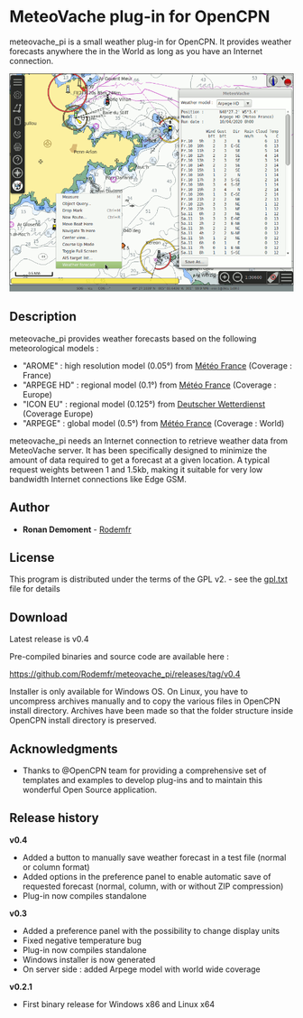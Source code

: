 # MeteoVache plug-in for OpenCPN

meteovache_pi is a small weather plug-in for OpenCPN. It provides weather forecasts anywhere the in the World as long as you have an Internet connection.

![Sample picture](files/meteovache_en_256.png)

## Description

meteovache_pi provides weather forecasts based on the following meteorological models :

- "AROME" : high resolution model (0.05°) from [Météo France](http://www.meteofrance.com) (Coverage : France)
- "ARPEGE HD" : regional model (0.1°) from [Météo France](http://www.meteofrance.com) (Coverage : Europe)
- "ICON EU" : regional model (0.125°) from [Deutscher Wetterdienst](https://www.dwd.de/EN) (Coverage Europe)
- "ARPEGE" : global model (0.5°) from [Météo France](http://www.meteofrance.com) (Coverage : World)

meteovache_pi needs an Internet connection to retrieve weather data from MeteoVache server. It has been specifically designed to minimize the amount of data required to get a forecast at a given location. A typical request weights between 1 and 1.5kb, making it suitable for very low bandwidth Internet connections like Edge GSM.

## Author

* **Ronan Demoment** - [Rodemfr](https://github.com/Rodemfr)

## License

This program is distributed under the terms of the GPL v2. - see the [gpl.txt](cmake/gpl.txt) file for details

## Download

Latest release is v0.4

Pre-compiled binaries and source code are available here :

https://github.com/Rodemfr/meteovache_pi/releases/tag/v0.4

Installer is only available for Windows OS. On Linux, you have to uncompress archives manually and to copy the various files in OpenCPN install directory. Archives have been made so that the folder structure inside OpenCPN install directory is preserved.

## Acknowledgments

* Thanks to @OpenCPN team for providing a comprehensive set of templates and examples to develop plug-ins and to maintain this wonderful Open Source application.

## Release history

**v0.4**
* Added a button to manually save weather forecast in a test file (normal or column format)
* Added options in the preference panel to enable automatic save of requested forecast (normal, column, with or without ZIP compression)
* Plug-in now compiles standalone

**v0.3**
* Added a preference panel with the possibility to change display units
* Fixed negative temperature bug
* Plug-in now compiles standalone
* Windows installer is now generated
* On server side : added Arpege model with world wide coverage

**v0.2.1**
* First binary release for Windows x86 and Linux x64


